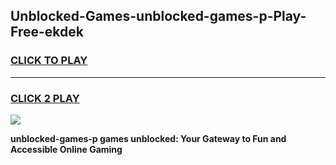 
## Unblocked-Games-unblocked-games-p-Play-Free-ekdek
<h3>
<a href="https://premium76.site?title=unblocked-games-p&ref=12A">CLICK TO PLAY</a></h3>
<hr>

<h3>
<a href="https://premium76.site?title=unblocked-games-p&ref=12A">CLICK 2 PLAY</a>
  
</h3>

<a href="https://premium76.site?title=unblocked-games-p&ref=12A"><img src="https://clearcache.store/games.png"></a>


**unblocked-games-p games unblocked: Your Gateway to Fun and Accessible Online Gaming**

